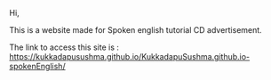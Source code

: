 Hi,

This is a website made for Spoken english tutorial CD advertisement.

The link to access this site is : 
 https://kukkadapusushma.github.io/KukkadapuSushma.github.io-spokenEnglish/ 
